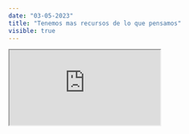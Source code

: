 ```yaml
---
date: "03-05-2023"
title: "Tenemos mas recursos de lo que pensamos"
visible: true
---
```

<iframe src="https://www.youtube.com/embed/Kfefmr0ouxg" allowfullscreen></iframe>
